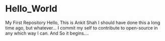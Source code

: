 # Hello_World
My First Repository
Hello, This is Ankit Shah
I should have done this a long time ago, but whatever...
I commit my self to contribute to open-source in any which way I can.
And So it begins....
